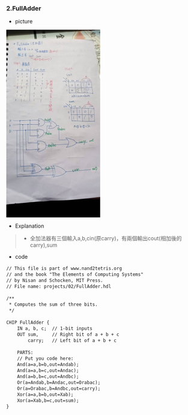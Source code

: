 ### 2.FullAdder
* picture
 <img src="picture/FullAdder.jpg" width="250" height="500"  align=center />
 
* Explanation
>* 全加法器有三個輸入a,b,cin(原carry)，有兩個輸出cout(相加後的carry),sum

* code
```
// This file is part of www.nand2tetris.org
// and the book "The Elements of Computing Systems"
// by Nisan and Schocken, MIT Press.
// File name: projects/02/FullAdder.hdl

/**
 * Computes the sum of three bits.
 */

CHIP FullAdder {
    IN a, b, c;  // 1-bit inputs
    OUT sum,     // Right bit of a + b + c
        carry;   // Left bit of a + b + c

    PARTS:
    // Put you code here:
    And(a=a,b=b,out=Andab);
    And(a=a,b=c,out=Andac);
    And(a=b,b=c,out=Andbc);
    Or(a=Andab,b=Andac,out=Orabac);
    Or(a=Orabac,b=Andbc,out=carry);
    Xor(a=a,b=b,out=Xab);
    Xor(a=Xab,b=c,out=sum);
}

```
